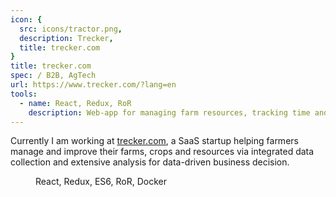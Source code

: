 ```yaml
---
icon: {
  src: icons/tractor.png,
  description: Trecker,
  title: trecker.com
}
title: trecker.com
spec: / B2B, AgTech
url: https://www.trecker.com/?lang=en
tools:
  - name: React, Redux, RoR
    description: Web-app for managing farm resources, tracking time and costs. 
---
```


Currently I am working at [trecker.com](https://www.trecker.com/?lang=en), a SaaS startup helping farmers manage and improve their farms, crops and resources via integrated data collection and extensive analysis for data-driven business decision.

<dl>
<dt></dt>
<dd>React, Redux, ES6, RoR, Docker</dd>
</dl>